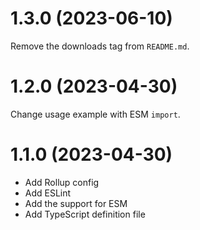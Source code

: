 # 1.3.0 (2023-06-10)

Remove the downloads tag from `README.md`.

# 1.2.0 (2023-04-30)

Change usage example with ESM `import`.

# 1.1.0 (2023-04-30)

- Add Rollup config
- Add ESLint
- Add the support for ESM
- Add TypeScript definition file
